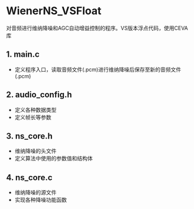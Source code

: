 # WienerNS_VSFloat

对音频进行维纳降噪和AGC自动增益控制的程序。VS版本浮点代码，使用CEVA库

## 1. main.c

- 定义程序入口，读取音频文件(.pcm)进行维纳降噪后保存至新的音频文件(.pcm)

## 2. audio_config.h

- 定义各种数据类型
- 定义帧长等参数

## 3. ns_core.h

- 维纳降噪的头文件
- 定义算法中使用的参数值和结构体

## 4. ns_core.c

- 维纳降噪的源文件
- 实现各种降噪功能函数